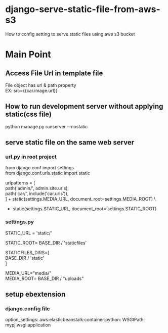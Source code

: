 # django-serve-static-file-from-aws-s3
How to config setting to serve static files using aws s3 bucket

# Main Point

## Access File Url in template file
File object has url & path property  
EX:  src={{car.image.url}}

## How to run development server without applying static(css file) 
python manage.py runserver --nostatic

## serve static file on the same web server

### url.py in root project

from django.conf import settings  
from django.conf.urls.static import static  

urlpatterns = [  
    path('admin/', admin.site.urls),  
    path('car/', include('car.urls')),  
] + static(settings.MEDIA_URL, document_root=settings.MEDIA_ROOT) \  
+ static(settings.STATIC_URL, document_root= settings.STATIC_ROOT)  

### settings.py

STATIC_URL = 'static/'  

STATIC_ROOT= BASE_DIR / 'staticfiles'  

STATICFILES_DIRS=[  
  BASE_DIR / 'static'  
]  

MEDIA_URL="media/"  
MEDIA_ROOT= BASE_DIR / "uploads"  

## setup ebextension

### django.config file

option_settings:
  aws:elasticbeanstalk:container:python:
    WSGIPath:  mypj.wsgi:application